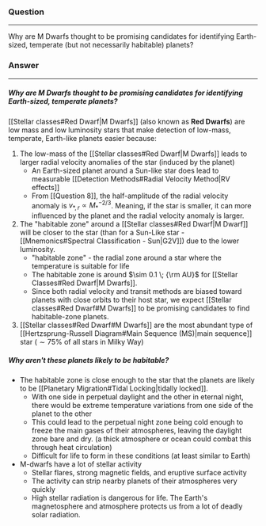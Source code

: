 ### Question
---
Why are M Dwarfs thought to be promising candidates for identifying Earth-sized, temperate (but not necessarily habitable) planets?

### Answer
---
##### Why are M Dwarfs thought to be promising candidates for identifying Earth-sized, temperate planets?

[[Stellar classes#Red Dwarf|M Dwarfs]] (also known as **Red Dwarfs**) are low mass and low luminosity stars that make detection of low-mass, temperate, Earth-like planets easier because:

1. The low-mass of the [[Stellar classes#Red Dwarf|M Dwarfs]]  leads to larger radial velocity anomalies of the star (induced by the planet)
	- An Earth-sized planet around a Sun-like star does lead to measurable [[Detection Methods#Radial Velocity Method|RV effects]]
	- From [[Question 8]], the half-amplitude of the radial velocity anomaly is $v_{*,r} \propto M_*^{-2/3}$. Meaning, if the star is smaller, it can more influenced by the planet and the radial velocity anomaly is larger.
3. The "habitable zone" around a [[Stellar classes#Red Dwarf|M Dwarf]] will be closer to the star (than for a Sun-Like star - [[Mnemonics#Spectral Classification - Sun|G2V]]) due to the lower luminosity. 
	- "habitable zone" - the radial zone around a star where the temperature is suitable for life
	- The habitable zone is around  $\sim 0.1 \; {\rm AU}$ for [[Stellar Classes#Red Dwarf|M Dwarfs]].
	- Since both radial velocity and transit methods are biased toward planets with close orbits to their host star, we expect [[Stellar classes#Red Dwarf#M Dwarfs]] to be promising candidates to find habitable-zone planets.
5. [[Stellar classes#Red Dwarf#M Dwarfs]] are the most abundant type of [[Hertzsprung-Russell Diagram#Main Sequence (MS)|main sequence]] star ($\sim 75 \%$ of all stars in Milky Way)

##### Why aren't these planets likely to be habitable?

- The habitable zone is close enough to the star that the planets are likely to be [[Planetary Migration#Tidal Locking|tidally locked]].
	- With one side in perpetual daylight and the other in eternal night, there would be extreme temperature variations from one side of the planet to the other
	- This could lead to the perpetual night zone being cold enough to freeze the main gases of their atmospheres, leaving the daylight zone bare and dry. (a thick atmosphere or ocean could combat this through heat circulation)
	- Difficult for life to form in these conditions (at least similar to Earth)
- M-dwarfs have a lot of stellar activity
	- Stellar flares, strong magnetic fields, and eruptive surface activity
	- The activity can strip nearby planets of their atmospheres very quickly
	- High stellar radiation is dangerous for life. The Earth's magnetosphere and atmosphere protects us from a lot of deadly solar radiation.